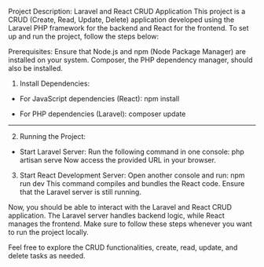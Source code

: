 Project Description: Laravel and React CRUD Application
This project is a CRUD (Create, Read, Update, Delete) application developed using the Laravel PHP framework for the backend and React for the frontend. To set up and run the project, follow the steps below:

Prerequisites:
Ensure that Node.js and npm (Node Package Manager) are installed on your system.
Composer, the PHP dependency manager, should also be installed.

1. Install Dependencies:

* For JavaScript dependencies (React):
    npm install

* For PHP dependencies (Laravel):
    composer update

-----------------------------------------------------------------------------

2. Running the Project:

* Start Laravel Server:
    Run the following command in one console: php artisan serve
    Now access the provided URL in your browser.

3. Start React Development Server:
    Open another console and run: npm run dev
    This command compiles and bundles the React code. Ensure that the Laravel server is still running.

Now, you should be able to interact with the Laravel and React CRUD application. The Laravel server handles backend logic, while React manages the frontend. Make sure to follow these steps whenever you want to run the project locally.

Feel free to explore the CRUD functionalities, create, read, update, and delete tasks as needed.